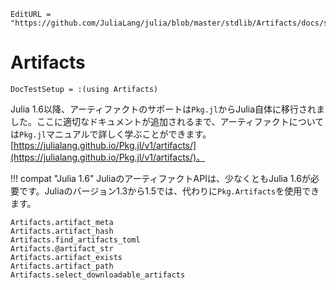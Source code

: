 ```@meta
EditURL = "https://github.com/JuliaLang/julia/blob/master/stdlib/Artifacts/docs/src/index.md"
```

# Artifacts

```@meta
DocTestSetup = :(using Artifacts)
```

Julia 1.6以降、アーティファクトのサポートは`Pkg.jl`からJulia自体に移行されました。ここに適切なドキュメントが追加されるまで、アーティファクトについては`Pkg.jl`マニュアルで詳しく学ぶことができます。[https://julialang.github.io/Pkg.jl/v1/artifacts/](https://julialang.github.io/Pkg.jl/v1/artifacts/)。

!!! compat "Julia 1.6"
    JuliaのアーティファクトAPIは、少なくともJulia 1.6が必要です。Juliaのバージョン1.3から1.5では、代わりに`Pkg.Artifacts`を使用できます。


```@docs
Artifacts.artifact_meta
Artifacts.artifact_hash
Artifacts.find_artifacts_toml
Artifacts.@artifact_str
Artifacts.artifact_exists
Artifacts.artifact_path
Artifacts.select_downloadable_artifacts
```
